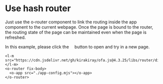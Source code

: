 <template is="exm-article">
<a href="../../publics/examples/use-hash-router/demo.html" preview></a>
<a href="../../publics/examples/use-hash-router/page1.html" main></a>
<a href="../../publics/examples/use-hash-router/page2.html"></a>
<a href="../../publics/examples/use-hash-router/app-config.mjs"></a>
</template>

# Use hash router

Just use the o-router component to link the routing inside the app component to the current webpage. Once the page is bound to the router, the routing state of the page can be maintained even when the page is refreshed.

In this example, please click the <span style='font-family: "iconfont"'>&#xe7cb;</span> button to open and try in a new page.

```
<l-m src="https://cdn.jsdelivr.net/gh/kirakiray/ofa.js@4.3.25/libs/router/dist/router.min.mjs"></l-m>
<o-router fix-body>
  <o-app src="./app-config.mjs"></o-app>
</o-router>
```

